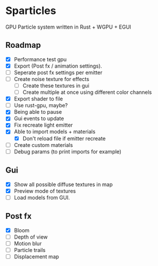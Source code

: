 # Sparticles
GPU Particle system written in Rust + WGPU + EGUI

## Roadmap
- [x] Performance test gpu
- [x] Export (Post fx / animation settings).
- [ ] Seperate post fx settings per emitter
- [ ] Create noise texture for effects
  - [ ] Create these textures in gui
  - [ ] Create multiple at once using different color channels
- [x] Export shader to file
- [ ] Use rust-gpu, maybe?
- [x] Being able to pause
- [x] Gui events to update
- [x] Fix recreate light emitter
- [x] Able to import models + materials
  - [x] Don't reload file if emitter recreate
- [ ] Create custom materials
- [ ] Debug params (to print imports for example)

## Gui
- [x] Show all possible diffuse textures in map
- [x] Preview mode of textures
- [ ] Load models from GUI.

## Post fx
- [x] Bloom
- [ ] Depth of view
- [ ] Motion blur
- [ ] Particle trails
- [ ] Displacement map
